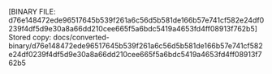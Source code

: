 [BINARY FILE: d76e148472ede96517645b539f261a6c56d5b581de166b57e741cf582e24df0239f4df5d9e30a8a66dd210cee665f5a6bdc5419a4653fd4ff08913f762b5]
Stored copy: docs/converted-binary/d76e148472ede96517645b539f261a6c56d5b581de166b57e741cf582e24df0239f4df5d9e30a8a66dd210cee665f5a6bdc5419a4653fd4ff08913f762b5
